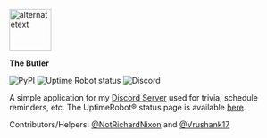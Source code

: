 <p><img src="https://images-ext-2.discordapp.net/external/C_mrfizMdVDUVk3PcfbH78Gs7cSVU1lspTNaSbf0Me8/%3Fsize%3D1024/https/cdn.discordapp.com/avatars/704571297048428654/d51c3903459e2bba125b22a6e21fd4a6.webp?width=75&height=75" alt="alternatetext" style="width: 75px;"></p>
<p><strong>The Butler</strong></p>
<p><img alt="PyPI" src="https://img.shields.io/pypi/v/discord.py">&nbsp;<img alt="Uptime Robot status" src="https://img.shields.io/uptimerobot/status/m786515853-65a631cc420ded3137907a42">&nbsp;<img alt="Discord" src="https://img.shields.io/discord/612059384721440789"></p>
<p>A simple application for my <a href="https://discord.link/harsh" rel="noopener noreferrer" target="_blank">Discord Server</a> used for trivia, schedule reminders, etc. The UptimeRobot&reg; status page is available <a href="https://stats.uptimerobot.com/zq1QPiREEl/786515853" rel="noopener noreferrer" target="_blank">here</a>.</p>
<p>Contributors/Helpers: <a href="https://github.com/NotRichardNixon" rel="noopener noreferrer" target="_blank">@NotRichardNixon</a> and <a href="https://github.com/Vrushank17" rel="noopener noreferrer" target="_blank">@Vrushank17</a></p>